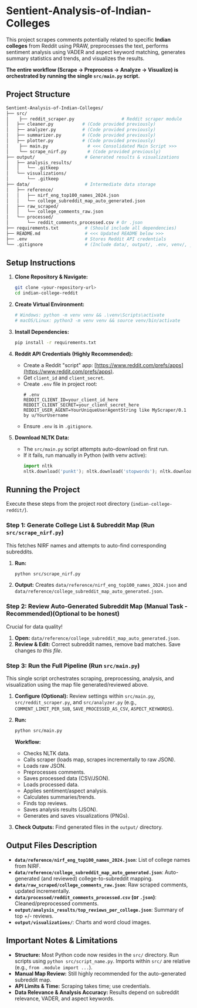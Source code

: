 # Sentient-Analysis-of-Indian-Colleges

This project scrapes comments potentially related to specific **Indian colleges** from Reddit using PRAW, preprocesses the text, performs sentiment analysis using VADER and aspect keyword matching, generates summary statistics and trends, and visualizes the results.

**The entire workflow (Scrape -> Preprocess -> Analyze -> Visualize) is orchestrated by running the single `src/main.py` script.**

## Project Structure

```bash
Sentient-Analysis-of-Indian-Colleges/
├── src/
│	 ├── reddit_scraper.py                  # Reddit scraper module
│   ├── cleaner.py        	 # (Code provided previously)
│   ├── analyzer.py       	 # (Code provided previously)
│   ├── summarizer.py     	 # (Code provided previously)
│   ├── plotter.py        	 # (Code provided previously)
│	 ├── main.py               # <<< Consolidated Main Script >>>
│	 └── scrape_nirf.py        # (Code provided previously)
├── output/                   # Generated results & visualizations
│   ├── analysis_results/
│   │   └── .gitkeep
│   └── visualizations/
│       └── .gitkeep
├── data/                     # Intermediate data storage
│   ├── reference/
│   │   ├── nirf_eng_top100_names_2024.json
│   │   └── college_subreddit_map_auto_generated.json
│   ├── raw_scraped/
│   │   └── college_comments_raw.json
│   └── processed/
│       └── reddit_comments_processed.csv # Or .json
├── requirements.txt          # (Should include all dependencies)
├── README.md                 # <<< Updated README below >>>
├── .env                      # Stores Reddit API credentials
└── .gitignore                # (Include data/, output/, .env, venv/, __pycache__/)
```

## Setup Instructions

1.  **Clone Repository & Navigate:**
    ```bash
    git clone <your-repository-url>
    cd indian-college-reddit
    ```

2.  **Create Virtual Environment:**
    ```bash
    # Windows: python -m venv venv && .\venv\Scripts\activate
    # macOS/Linux: python3 -m venv venv && source venv/bin/activate
    ```

3.  **Install Dependencies:**
    ```bash
    pip install -r requirements.txt
    ```

4.  **Reddit API Credentials (Highly Recommended):**
    *   Create a Reddit "script" app: [https://www.reddit.com/prefs/apps](https://www.reddit.com/prefs/apps).
    *   Get `client_id` and `client_secret`.
    *   Create `.env` file in project root:
        ```dotenv
        # .env
        REDDIT_CLIENT_ID=your_client_id_here
        REDDIT_CLIENT_SECRET=your_client_secret_here
        REDDIT_USER_AGENT=YourUniqueUserAgentString like MyScraper/0.1 by u/YourUsername
        ```
    *   Ensure `.env` is in `.gitignore`.

5.  **Download NLTK Data:**
    *   The `src/main.py` script attempts auto-download on first run.
    *   If it fails, run manually in Python (with venv active):
        ```python
        import nltk
        nltk.download('punkt'); nltk.download('stopwords'); nltk.download('vader_lexicon'); nltk.download('wordnet'); nltk.download('omw-1.4')
        ```

## Running the Project

Execute these steps from the project root directory (`indian-college-reddit/`).

### Step 1: Generate College List & Subreddit Map (Run `src/scrape_nirf.py`)

This fetches NIRF names and attempts to auto-find corresponding subreddits.

1.  **Run:**
    ```bash
    python src/scrape_nirf.py
    ```
2.  **Output:** Creates `data/reference/nirf_eng_top100_names_2024.json` and `data/reference/college_subreddit_map_auto_generated.json`.

### Step 2: Review Auto-Generated Subreddit Map (Manual Task - Recommended)(Optional to be honest)

Crucial for data quality!

1.  **Open:** `data/reference/college_subreddit_map_auto_generated.json`.
2.  **Review & Edit:** Correct subreddit names, remove bad matches. Save changes *to this file*.

### Step 3: Run the Full Pipeline (Run `src/main.py`)

This single script orchestrates scraping, preprocessing, analysis, and visualization using the map file generated/reviewed above.

1.  **Configure (Optional):** Review settings within `src/main.py`, `src/reddit_scraper.py`, and `src/analyzer.py` (e.g., `COMMENT_LIMIT_PER_SUB`, `SAVE_PROCESSED_AS_CSV`, `ASPECT_KEYWORDS`).

2.  **Run:**
    ```bash
    python src/main.py
    ```

    **Workflow:**
    *   Checks NLTK data.
    *   Calls scraper (loads map, scrapes incrementally to raw JSON).
    *   Loads raw JSON.
    *   Preprocesses comments.
    *   Saves processed data (CSV/JSON).
    *   Loads processed data.
    *   Applies sentiment/aspect analysis.
    *   Calculates summaries/trends.
    *   Finds top reviews.
    *   Saves analysis results (JSON).
    *   Generates and saves visualizations (PNGs).

3.  **Check Outputs:** Find generated files in the `output/` directory.

## Output Files Description

*   **`data/reference/nirf_eng_top100_names_2024.json`**: List of college names from NIRF.
*   **`data/reference/college_subreddit_map_auto_generated.json`**: Auto-generated (and reviewed) college-to-subreddit mapping.
*   **`data/raw_scraped/college_comments_raw.json`**: Raw scraped comments, updated incrementally.
*   **`data/processed/reddit_comments_processed.csv` (or `.json`)**: Cleaned/preprocessed comments.
*   **`output/analysis_results/top_reviews_per_college.json`**: Summary of top +/- reviews.
*   **`output/visualizations/`**: Charts and word cloud images.

## Important Notes & Limitations

*   **Structure:** Most Python code now resides in the `src/` directory. Run scripts using `python src/script_name.py`. Imports within `src/` are relative (e.g., `from .module import ...`).
*   **Manual Map Review:** Still highly recommended for the auto-generated subreddit map.
*   **API Limits & Time:** Scraping takes time; use credentials.
*   **Data Relevance & Analysis Accuracy:** Results depend on subreddit relevance, VADER, and aspect keywords.